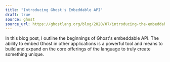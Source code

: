 ```yaml
---
title: "Introducing Ghost's Embeddable API"
draft: true
source: ghost
source_url: https://ghostlang.org/blog/2020/07/introducing-the-embeddable-api
---
```


In this blog post, I outline the beginnings of Ghost's embeddable API. The ability to embed Ghost in other applications is a powerful tool and means to build and expand on the core offerings of the language to truly create something unique.
